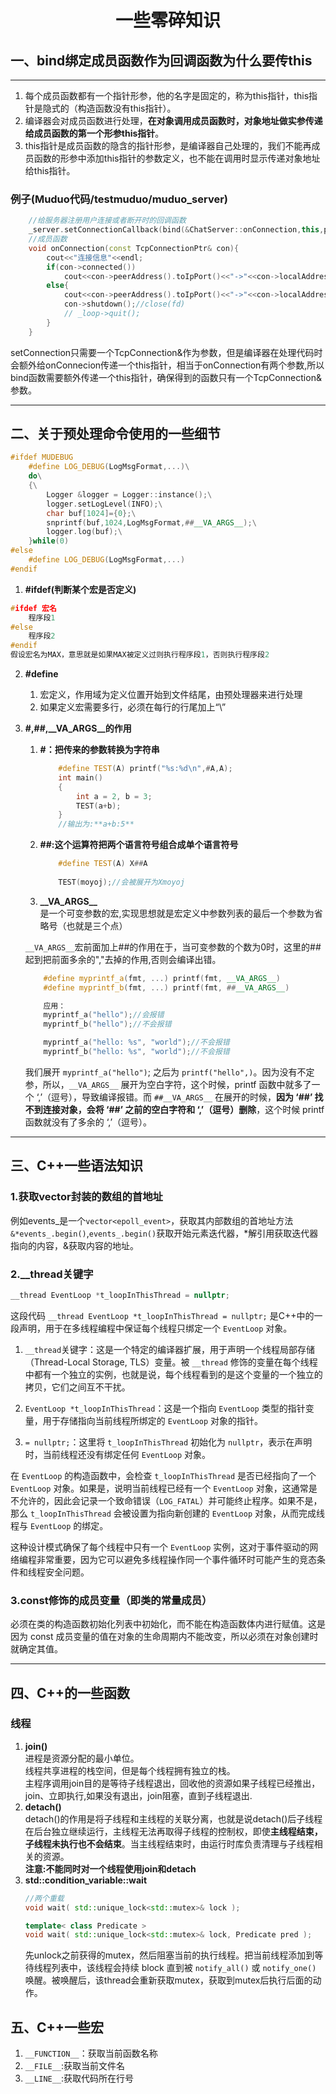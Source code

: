 # <center>一些零碎知识</center>
## 一、bind绑定成员函数作为回调函数为什么要传this
___
1. 每个成员函数都有一个指针形参，他的名字是固定的，称为this指针，this指针是隐式的（构造函数没有this指针）。
2. 编译器会对成员函数进行处理，**在对象调用成员函数时，对象地址做实参传递给成员函数的第一个形参this指针**。
3. this指针是成员函数的隐含的指针形参，是编译器自己处理的，我们不能再成员函数的形参中添加this指针的参数定义，也不能在调用时显示传递对象地址给this指针。
### 例子(Muduo代码/testmuduo/muduo_server)
```c++
    //给服务器注册用户连接或者断开时的回调函数
    _server.setConnectionCallback(bind(&ChatServer::onConnection,this,placeholders::_1));
    //成员函数
    void onConnection(const TcpConnectionPtr& con){
        cout<<"连接信息"<<endl;
        if(con->connected())
            cout<<con->peerAddress().toIpPort()<<"->"<<con->localAddress().toIpPort()<<"online"<<endl;
        else{
            cout<<con->peerAddress().toIpPort()<<"->"<<con->localAddress().toIpPort()<<"offline"<<endl;
            con->shutdown();//close(fd)
            // _loop->quit();
        }
    }
```
setConnection只需要一个TcpConnection&作为参数，但是编译器在处理代码时会额外给onConnecion传递一个this指针，相当于onConnection有两个参数,所以bind函数需要额外传递一个this指针，确保得到的函数只有一个TcpConnection&参数。
___
## 二、关于预处理命令使用的一些细节
```c++
#ifdef MUDEBUG
    #define LOG_DEBUG(LogMsgFormat,...)\
    do\
    {\
        Logger &logger = Logger::instance();\
        logger.setLogLevel(INFO);\
        char buf[1024]={0};\
        snprintf(buf,1024,LogMsgFormat,##__VA_ARGS__);\
        logger.log(buf);\
    }while(0)
#else
    #define LOG_DEBUG(LogMsgFormat,...)
#endif
```
1. **#ifdef(判断某个宏是否定义)**
```c++
#ifdef 宏名  
    程序段1
#else  
    程序段2  
#endif  
假设宏名为MAX，意思就是如果MAX被定义过则执行程序段1，否则执行程序段2
```
2. **#define**  
    1. 宏定义，作用域为定义位置开始到文件结尾，由预处理器来进行处理
    2. 如果定义宏需要多行，必须在每行的行尾加上“\”
  
3. **#,##,__VA_ARGS__的作用**

    1. **#：把传来的参数转换为字符串**
        ```c++
            #define TEST(A) printf("%s:%d\n",#A,A);
            int main()
            {
                int a = 2, b = 3;
                TEST(a+b);
            }
            //输出为:**a+b:5**
        ```
    2. **##:这个运算符把两个语言符号组合成单个语言符号**
        ```c++
            #define TEST(A) X##A
            
            TEST(moyoj);//会被展开为Xmoyoj
        ```
    3. **\_\_VA_ARGS__**  
        是一个可变参数的宏,实现思想就是宏定义中参数列表的最后一个参数为省略号（也就是三个点）

    `__VA_ARGS__`宏前面加上##的作用在于，当可变参数的个数为0时，这里的##起到把前面多余的","去掉的作用,否则会编译出错。
    ```c++
        #define myprintf_a(fmt, ...) printf(fmt, __VA_ARGS__)
        #define myprintf_b(fmt, ...) printf(fmt, ##__VA_ARGS__)

        应用：
        myprintf_a("hello");//会报错
        myprintf_b("hello");//不会报错

        myprintf_a("hello: %s", "world");//不会报错
        myprintf_b("hello: %s", "world");//不会报错
    ```
    我们展开 `myprintf_a("hello")`; 之后为 `printf("hello",)`。因为没有不定参，所以，`__VA_ARGS__` 展开为空白字符，这个时候，printf 函数中就多了一个 ‘,’（逗号），导致编译报错。而 `##__VA_ARGS__` 在展开的时候，**因为 ‘##’ 找不到连接对象，会将 ‘##’ 之前的空白字符和 ‘,’（逗号）删除**，这个时候 printf 函数就没有了多余的 ‘,’（逗号）。

___
## 三、C++一些语法知识 
### 1.获取vector封装的数组的首地址
例如events_是一个`vector<epoll_event>`，获取其内部数组的首地址方法`&*events_.begin()`,`events_.begin()`获取开始元素迭代器，*解引用获取迭代器指向的内容，&获取内容的地址。
### 2.\_\_thread关键字
```c++
__thread EventLoop *t_loopInThisThread = nullptr;
```
这段代码 `__thread EventLoop *t_loopInThisThread = nullptr;` 是C++中的一段声明，用于在多线程编程中保证每个线程只绑定一个 `EventLoop` 对象。

1. `__thread`关键字：这是一个特定的编译器扩展，用于声明一个线程局部存储（Thread-Local Storage, TLS）变量。被 `__thread` 修饰的变量在每个线程中都有一个独立的实例，也就是说，每个线程看到的是这个变量的一个独立的拷贝，它们之间互不干扰。

2. `EventLoop *t_loopInThisThread`：这是一个指向 `EventLoop` 类型的指针变量，用于存储指向当前线程所绑定的 `EventLoop` 对象的指针。

3. `= nullptr;`：这里将 `t_loopInThisThread` 初始化为 `nullptr`，表示在声明时，当前线程还没有绑定任何 `EventLoop` 对象。

在 `EventLoop` 的构造函数中，会检查 `t_loopInThisThread` 是否已经指向了一个 `EventLoop` 对象。如果是，说明当前线程已经有一个 `EventLoop` 对象，这通常是不允许的，因此会记录一个致命错误（`LOG_FATAL`）并可能终止程序。如果不是，那么 `t_loopInThisThread` 会被设置为指向新创建的 `EventLoop` 对象，从而完成线程与 `EventLoop` 的绑定。

这种设计模式确保了每个线程中只有一个 `EventLoop` 实例，这对于事件驱动的网络编程非常重要，因为它可以避免多线程操作同一个事件循环时可能产生的竞态条件和线程安全问题。
### 3.const修饰的成员变量（即类的常量成员）
必须在类的构造函数初始化列表中初始化，而不能在构造函数体内进行赋值。这是因为 const 成员变量的值在对象的生命周期内不能改变，所以必须在对象创建时就确定其值。
___
## 四、C++的一些函数
### 线程

1. **join()**  
进程是资源分配的最小单位。  
线程共享进程的栈空间，但是每个线程拥有独立的栈。  
主程序调用join目的是等待子线程退出，回收他的资源如果子线程已经推出，join、立即执行,如果没有退出，join阻塞，直到子线程退出.
2. **detach()**  
detach()的作用是将子线程和主线程的关联分离，也就是说detach()后子线程在后台独立继续运行，主线程无法再取得子线程的控制权，即使**主线程结束，子线程未执行也不会结束**。当主线程结束时，由运行时库负责清理与子线程相关的资源。  
**注意:不能同时对一个线程使用join和detach**
3. **std::condition_variable::wait**
    ```c++
    //两个重载
    void wait( std::unique_lock<std::mutex>& lock ); 

    template< class Predicate >
    void wait( std::unique_lock<std::mutex>& lock, Predicate pred );  
    ```
    先unlock之前获得的mutex，然后阻塞当前的执行线程。把当前线程添加到等待线程列表中，该线程会持续 block 直到被 `notify_all()` 或 `notify_one()` 唤醒。被唤醒后，该thread会重新获取mutex，获取到mutex后执行后面的动作。

## 五、C++一些宏
1. `__FUNCTION__`：获取当前函数名称
2. `__FILE__`:获取当前文件名
3. `__LINE__`:获取代码所在行号





